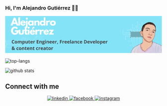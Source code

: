 ### Hi, I'm Alejandro Gutiérrez 🤙🦆

<img src="Computer Engineer & Freelance Developer.png" alt="banner_presentación">

![top-langs](https://github-readme-stats.vercel.app/api/top-langs?username=KANGRIZ&show_icons=true&theme=radical)

![github stats](https://github-readme-stats.vercel.app/api?username=KANGRIZ&show_icons=true&theme=radical)


## Connect with me  
<div align="center"><a href="https://www.linkedin.com/in/alejandro-gutiérrez-lópez-984b79268/" target="_blank">
<img src=https://img.shields.io/badge/linkedin-%231E77B5.svg?&style=for-the-badge&logo=linkedin&logoColor=white alt=linkedin style="margin-bottom: 5px;" />
</a>  
<a href="https://www.facebook.com/sarahhartart" target="_blank">
<img src=https://img.shields.io/badge/facebook-%232E87FB.svg?&style=for-the-badge&logo=facebook&logoColor=white alt=facebook style="margin-bottom: 5px;" />
</a>
<a href="https://instagram.com/sarah.hart.landolt" target="_blank">
<img src=https://img.shields.io/badge/instagram-%23000000.svg?&style=for-the-badge&logo=instagram&logoColor=white alt=instagram style="margin-bottom: 5px;" />
</a>

</div>  
  

<br/>  
  
<!--
**KANGRIZ/KANGRIZ** is a ✨ _special_ ✨ repository because its `README.md` (this file) appears on your GitHub profile.

Here are some ideas to get you started:

- 🔭 I’m currently working on ...
- 🌱 I’m currently learning ...
- 👯 I’m looking to collaborate on ...
- 🤔 I’m looking for help with ...
- 💬 Ask me about ...
- 📫 How to reach me: ...
- 😄 Pronouns: ...
- ⚡ Fun fact: ...
-->
